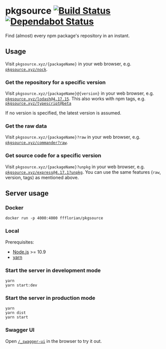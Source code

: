 # pkgsource [![Build Status](https://github.com/ffflorian/pkgsource/workflows/Build/badge.svg)](https://github.com/ffflorian/pkgsource/actions/) [![Dependabot Status](https://api.dependabot.com/badges/status?host=github&repo=ffflorian/pkgsource)](https://dependabot.com)

Find (almost) every npm package's repository in an instant.

## Usage

Visit `pkgsource.xyz/{packageName}` in your web browser, e.g. [`pkgsource.xyz/nock`](https://pkgsource.xyz/nock).

### Get the repository for a specific version

Visit `pkgsource.xyz/{packageName}@{version}` in your web browser, e.g. [`pkgsource.xyz/lodash@4.17.15`](https://pkgsource.xyz/lodash@4.17.15). This also works with npm tags, e.g. [`pkgsource.xyz/typescript@beta`](https://pkgsource.xyz/typescript@beta)

If no version is specified, the latest version is assumed.

### Get the raw data

Visit `pkgsource.xyz/{packageName}?raw` in your web browser, e.g. [`pkgsource.xyz/commander?raw`](https://pkgsource.xyz/commander?raw).

### Get source code for a specific version

Visit `pkgsource.xyz/{packageName}?unpkg` in your web browser, e.g. [`pkgsource.xyz/express@4.17.1?unpkg`](https://pkgsource.xyz/express@4.17.1?unpkg). You can use the same features (`raw`, version, tags) as mentioned above.

## Server usage

### Docker

```
docker run -p 4000:4000 ffflorian/pkgsource
```

### Local

Prerequisites:

- [Node.js](https://nodejs.org) >= 10.9
- [yarn](https://yarnpkg.com)

### Start the server in development mode

```
yarn
yarn start:dev
```

### Start the server in production mode

```
yarn
yarn dist
yarn start
```

### Swagger UI

Open [`/_swagger-ui`](https://pkgsource.xyz/_swagger-ui) in the browser to try it out.
